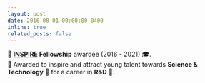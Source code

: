 ```yaml
---
layout: post
date: 2016-08-01 00:00:00-0400
inline: true
related_posts: false
---
```


🏅 **[INSPIRE](https://online-inspire.gov.in/) Fellowship** awardee (2016 - 2021) 🎓.  
🌟 Awarded to inspire and attract young talent towards **Science & Technology** 🚀 for a career in **R&D** 🔬.  
